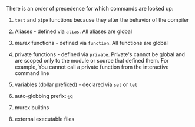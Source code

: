 There is an order of precedence for which commands are looked up:

1. `test` and `pipe` functions because they alter the behavior of the compiler

2. Aliases - defined via `alias`. All aliases are global

3. _murex_ functions - defined via `function`. All functions are global

4. private functions - defined via `private`. Private's cannot be global and
   are scoped only to the module or source that defined them. For example, You
   cannot call a private function from the interactive command line

5. variables (dollar prefixed) - declared via `set` or `let`

6. auto-globbing prefix: `@g`

7. murex builtins

8. external executable files